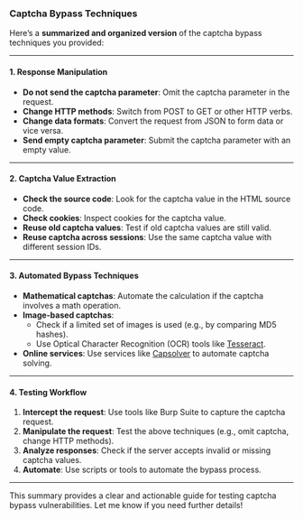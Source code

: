 ### **Captcha Bypass Techniques**

Here’s a **summarized and organized version** of the captcha bypass techniques you provided:

---

#### **1. Response Manipulation**
- **Do not send the captcha parameter**: Omit the captcha parameter in the request.
- **Change HTTP methods**: Switch from POST to GET or other HTTP verbs.
- **Change data formats**: Convert the request from JSON to form data or vice versa.
- **Send empty captcha parameter**: Submit the captcha parameter with an empty value.

---

#### **2. Captcha Value Extraction**
- **Check the source code**: Look for the captcha value in the HTML source code.
- **Check cookies**: Inspect cookies for the captcha value.
- **Reuse old captcha values**: Test if old captcha values are still valid.
- **Reuse captcha across sessions**: Use the same captcha value with different session IDs.

---

#### **3. Automated Bypass Techniques**
- **Mathematical captchas**: Automate the calculation if the captcha involves a math operation.
- **Image-based captchas**:  
  - Check if a limited set of images is used (e.g., by comparing MD5 hashes).  
  - Use Optical Character Recognition (OCR) tools like [Tesseract](https://github.com/tesseract-ocr/tesseract).  
- **Online services**: Use services like [Capsolver](https://www.capsolver.com/) to automate captcha solving.

---

#### **4. Testing Workflow**
1. **Intercept the request**: Use tools like Burp Suite to capture the captcha request.
2. **Manipulate the request**: Test the above techniques (e.g., omit captcha, change HTTP methods).
3. **Analyze responses**: Check if the server accepts invalid or missing captcha values.
4. **Automate**: Use scripts or tools to automate the bypass process.

---

This summary provides a clear and actionable guide for testing captcha bypass vulnerabilities. Let me know if you need further details!

